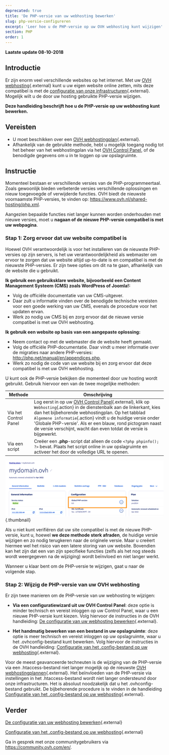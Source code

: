 ```yaml
---
deprecated: true
title: 'De PHP-versie van uw webhosting bewerken'
slug: php-versie-configureren
excerpt: 'Leer hoe u de PHP-versie op uw OVH webhosting kunt wijzigen'
section: PHP
order: 1
---
```


**Laatste update 08-10-2018**

## Introductie

Er zijn enorm veel verschillende websites op het internet. Met uw [OVH webhosting](https://www.ovh.nl/shared-hosting/){.external} kunt u uw eigen website online zetten, mits deze compatibel is met de [configuratie van onze infrastructuren](https://cluster028.hosting.ovh.net/infos/){.external}. Mogelijk wilt u de door uw hosting gebruikte PHP-versie wijzigen.

**Deze handleiding beschrijft hoe u de PHP-versie op uw webhosting kunt bewerken.**

## Vereisten

- U moet beschikken over een [OVH webhostingplan](https://www.ovh.nl/shared-hosting/){.external}.
- Afhankelijk van de gebruikte methode, hebt u mogelijk toegang nodig tot het beheer van het webhostingplan via het [OVH Control Panel](https://www.ovh.com/auth/?action=gotomanager), of de benodigde gegevens om u in te loggen op uw opslagruimte. 

## Instructie

Momenteel bestaan er verschillende versies van de PHP-programmeertaal. Zoals gewoonlijk bieden verbeterde versies verschillende oplossingen en nieuw toegevoegde of verwijderde functies. OVH biedt de nieuwste voornaamste PHP-versies, te vinden op: <https://www.ovh.nl/shared-hosting/php.xml>. 

Aangezien bepaalde functies niet langer kunnen worden onderhouden met nieuwe versies, moet u **nagaan of de nieuwe PHP-versie compatibel is met uw webpagina**.

### Stap 1: Zorg ervoor dat uw website compatibel is

Hoewel OVH verantwoordelijk is voor het installeren van de nieuwste PHP-versies op zijn servers, is het uw verantwoordelijkheid als webmaster om ervoor te zorgen dat uw website altijd up-to-date is en compatibel is met de nieuwste PHP-versies. Er zijn twee opties om dit na te gaan, afhankelijk van de website die u gebruikt.

**Ik gebruik een gebruiksklare website, bijvoorbeeld een Content Management Systeem (CMS) zoals WordPress of Joomla!:** 

- Volg de officiële documentatie van uw CMS-uitgever. 
- Daar zult u informatie vinden over de benodigde technische vereisten voor een goede werking van uw CMS, evenals de procedure voor het updaten ervan.
- Werk zo nodig uw CMS bij en zorg ervoor dat de nieuwe versie compatibel is met uw OVH webhosting.


**Ik gebruik een website op basis van een aangepaste oplossing:** 

- Neem contact op met de webmaster die de website heeft gemaakt.
- Volg de officiële PHP-documentatie. Daar vindt u meer informatie over de migraties naar andere PHP-versies: <http://php.net/manual/en/appendices.php>.
- Werk zo nodig de code van uw website bij en zorg ervoor dat deze compatibel is met uw OVH webhosting.

U kunt ook de PHP-versie bekijken die momenteel door uw hosting wordt gebruikt. Gebruik hiervoor een van de twee mogelijke methoden: 

|Methode|Omschrijving|
|---|---|
|Via het Control Panel|Log eerst in op uw [OVH Control Panel](https://www.ovh.com/auth/?action=gotomanager){.external}, klik op `Webhosting`{.action} in de dienstenbalk aan de linkerkant, kies dan het bijbehorende webhostingplan. Op het tabblad `Algemene informatie`{.action} vindt u de huidige versie onder 'Globale PHP-versie'. Als er een blauw, rond pictogram naast de versie verschijnt, wacht dan even totdat de versie is bijgewerkt.|
|Via een script|Creëer een **.php**-script dat alleen de code `<?php phpinfo(); ?>` bevat. Plaats het script online in uw opslagruimte en activeer het door de volledige URL te openen.|

![phpversion](images/change-php-version-step1.png){.thumbnail}

Als u niet kunt verifiëren dat uw site compatibel is met de nieuwe PHP-versie, kunt u, hoewel **we deze methode sterk afraden**, de huidige versie wijzigen en zo nodig terugkeren naar de originele versie. Maar u creëert hiermee wel het risico van een latere storing van uw website. Bovendien kan het zijn dat een van zijn specifieke functies (zelfs als het nog steeds wordt weergegeven na de wijziging) wordt beïnvloed en niet langer werkt. 

Wanneer u klaar bent om de PHP-versie te wijzigen, gaat u naar de volgende stap.

### Stap 2: Wijzig de PHP-versie van uw OVH webhosting

Er zijn twee manieren om de PHP-versie van uw webhosting te wijzigen:

- **Via een configuratiewizard uit uw OVH Control Panel**: deze optie is minder technisch en vereist inloggen op uw Control Panel, waar u een nieuwe PHP-versie kunt kiezen. Volg hiervoor de instructies in de OVH handleiding: [De configuratie van uw webhosting bewerken](https://docs.ovh.com/nl/hosting/bewerking-omgeving-webhosting-configuratie/){.external}.

- **Het handmatig bewerken van een bestand in uw opslagruimte**: deze optie is meer technisch en vereist inloggen op uw opslagruimte, waar u het .ovhconfig-bestand kunt bewerken. Volg hiervoor de instructies in de OVH handleiding: [Configuratie van het .config-bestand op uw webhosting](https://docs.ovh.com/nl/hosting/ovhconfig-bestand-bewerken/){.external}.

Voor de meest geavanceerde techneuten is de wijziging van de PHP-versie via een .htaccess-bestand niet langer mogelijk op de nieuwste [OVH webhostingplannen](https://www.ovh.nl/shared-hosting/){.external}. Het beïnvloeden van de PHP-versie via instellingen in het .htaccess-bestand wordt niet langer ondersteund door onze infrastructuren. Het is absoluut noodzakelijk dat u het .ovhconfig-bestand gebruikt. De bijbehorende procedure is te vinden in de handleiding [Configuratie van het .config-bestand op uw webhosting](https://docs.ovh.com/nl/hosting/ovhconfig-bestand-bewerken/){.external}.

## Verder

[De configuratie van uw webhosting bewerken](https://docs.ovh.com/nl/hosting/bewerking-omgeving-webhosting-configuratie/){.external}

[Configuratie van het .config-bestand op uw webhosting](https://docs.ovh.com/nl/hosting/ovhconfig-bestand-bewerken/){.external}

Ga in gesprek met onze communitygebruikers via <https://community.ovh.com/en/>.